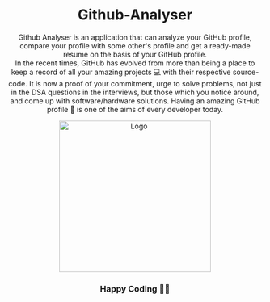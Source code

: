 <h1 align= "center"><b>Github-Analyser</b></h1>
<p align="center">
  Github Analyser is an application that can analyze your GitHub profile, compare your profile with some other's profile and get a ready-made resume on the basis of your GitHub profile. 
<br>
In the recent times, GitHub has evolved from more than being a place to keep a record of all your amazing projects 💻 with their respective source-code. It is now a proof of your commitment, urge to solve problems, not just in the DSA questions in the interviews, but those which you notice around, and come up with software/hardware solutions. Having an amazing GitHub profile 🤩 is one of the aims of every developer today.
<br>
<p align="center"><img src="https://media.giphy.com/media/du3J3cXyzhj75IOgvA/giphy.gif" alt="Logo" width="300"></p>
<h3 align="center"> Happy Coding 👨‍💻 </h3>
